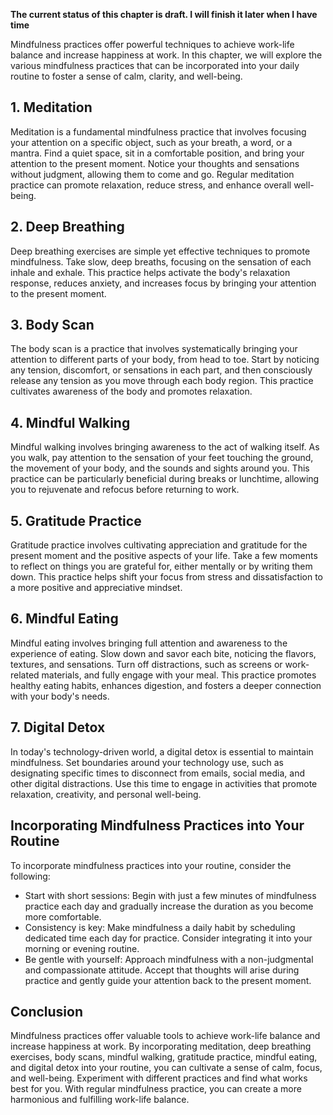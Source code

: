 **The current status of this chapter is draft. I will finish it later when I have time**

Mindfulness practices offer powerful techniques to achieve work-life balance and increase happiness at work. In this chapter, we will explore the various mindfulness practices that can be incorporated into your daily routine to foster a sense of calm, clarity, and well-being.

**1. Meditation**
-----------------

Meditation is a fundamental mindfulness practice that involves focusing your attention on a specific object, such as your breath, a word, or a mantra. Find a quiet space, sit in a comfortable position, and bring your attention to the present moment. Notice your thoughts and sensations without judgment, allowing them to come and go. Regular meditation practice can promote relaxation, reduce stress, and enhance overall well-being.

**2. Deep Breathing**
---------------------

Deep breathing exercises are simple yet effective techniques to promote mindfulness. Take slow, deep breaths, focusing on the sensation of each inhale and exhale. This practice helps activate the body's relaxation response, reduces anxiety, and increases focus by bringing your attention to the present moment.

**3. Body Scan**
----------------

The body scan is a practice that involves systematically bringing your attention to different parts of your body, from head to toe. Start by noticing any tension, discomfort, or sensations in each part, and then consciously release any tension as you move through each body region. This practice cultivates awareness of the body and promotes relaxation.

**4. Mindful Walking**
----------------------

Mindful walking involves bringing awareness to the act of walking itself. As you walk, pay attention to the sensation of your feet touching the ground, the movement of your body, and the sounds and sights around you. This practice can be particularly beneficial during breaks or lunchtime, allowing you to rejuvenate and refocus before returning to work.

**5. Gratitude Practice**
-------------------------

Gratitude practice involves cultivating appreciation and gratitude for the present moment and the positive aspects of your life. Take a few moments to reflect on things you are grateful for, either mentally or by writing them down. This practice helps shift your focus from stress and dissatisfaction to a more positive and appreciative mindset.

**6. Mindful Eating**
---------------------

Mindful eating involves bringing full attention and awareness to the experience of eating. Slow down and savor each bite, noticing the flavors, textures, and sensations. Turn off distractions, such as screens or work-related materials, and fully engage with your meal. This practice promotes healthy eating habits, enhances digestion, and fosters a deeper connection with your body's needs.

**7. Digital Detox**
--------------------

In today's technology-driven world, a digital detox is essential to maintain mindfulness. Set boundaries around your technology use, such as designating specific times to disconnect from emails, social media, and other digital distractions. Use this time to engage in activities that promote relaxation, creativity, and personal well-being.

**Incorporating Mindfulness Practices into Your Routine**
---------------------------------------------------------

To incorporate mindfulness practices into your routine, consider the following:

* Start with short sessions: Begin with just a few minutes of mindfulness practice each day and gradually increase the duration as you become more comfortable.
* Consistency is key: Make mindfulness a daily habit by scheduling dedicated time each day for practice. Consider integrating it into your morning or evening routine.
* Be gentle with yourself: Approach mindfulness with a non-judgmental and compassionate attitude. Accept that thoughts will arise during practice and gently guide your attention back to the present moment.

**Conclusion**
--------------

Mindfulness practices offer valuable tools to achieve work-life balance and increase happiness at work. By incorporating meditation, deep breathing exercises, body scans, mindful walking, gratitude practice, mindful eating, and digital detox into your routine, you can cultivate a sense of calm, focus, and well-being. Experiment with different practices and find what works best for you. With regular mindfulness practice, you can create a more harmonious and fulfilling work-life balance.
